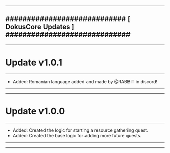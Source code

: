 --------------------------------------------------------------------------------
############################ [ DokusCore Updates ] #############################
--------------------------------------------------------------------------------
--------------------------------------------------------------------------------
# Update v1.0.1
--------------------------------------------------------------------------------
- Added: Romanian language added and made by @RABBIT in discord!
--------------------------------------------------------------------------------
--------------------------------------------------------------------------------
# Update v1.0.0
--------------------------------------------------------------------------------
- Added: Created the logic for starting a resource gathering quest.
- Added: Created the base logic for adding more future quests.
--------------------------------------------------------------------------------
--------------------------------------------------------------------------------

